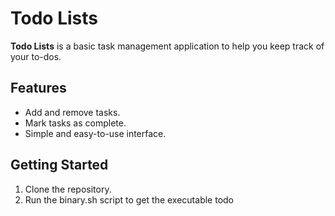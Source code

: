 # Todo Lists

**Todo Lists** is a basic task management application to help you keep track of your to-dos.

## Features

- Add and remove tasks.
- Mark tasks as complete.
- Simple and easy-to-use interface.

## Getting Started

1. Clone the repository.
2. Run the binary.sh script to get the executable todo
